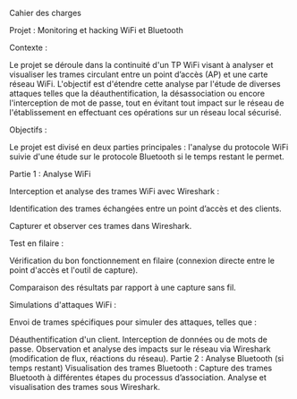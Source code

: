 Cahier des charges

Projet : Monitoring et hacking WiFi et Bluetooth

Contexte :

Le projet se déroule dans la continuité d'un TP WiFi visant à analyser et visualiser les trames circulant entre un point d’accès (AP) et une carte réseau WiFi. L'objectif est d'étendre cette analyse par l'étude de diverses attaques telles que la déauthentification, la désassociation ou encore l'interception de mot de passe, tout en évitant tout impact sur le réseau de l'établissement en effectuant ces opérations sur un réseau local sécurisé.

Objectifs :

Le projet est divisé en deux parties principales : l'analyse du protocole WiFi suivie d'une étude sur le protocole Bluetooth si le temps restant le permet.


Partie 1 : Analyse WiFi

Interception et analyse des trames WiFi avec Wireshark :

Identification des trames échangées entre un point d’accès et des clients.

Capturer et observer ces trames dans Wireshark.


Test en filaire :

Vérification du bon fonctionnement en filaire (connexion directe entre le point d'accès et l'outil de capture).

Comparaison des résultats par rapport à une capture sans fil.


Simulations d'attaques WiFi :

Envoi de trames spécifiques pour simuler des attaques, telles que :

Déauthentification d'un client.
Interception de données ou de mots de passe.
Observation et analyse des impacts sur le réseau via Wireshark (modification de flux, réactions du réseau).
Partie 2 : Analyse Bluetooth (si temps restant)
Visualisation des trames Bluetooth :
Capture des trames Bluetooth à différentes étapes du processus d’association.
Analyse et visualisation des trames sous Wireshark.
